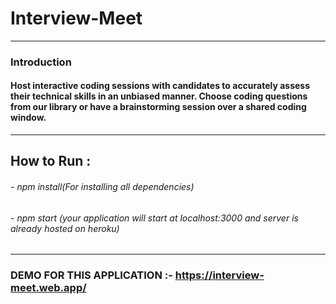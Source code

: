 # Interview-Meet

---

### Introduction

#### Host interactive coding sessions with candidates to accurately assess their technical skills in an unbiased manner. Choose coding questions from our library or have a brainstorming session over a shared coding window.

---

## How to Run :

###### - npm install(For installing all dependencies)

###### - npm start (your application will start at localhost:3000 and server is already hosted on heroku)

---

### DEMO FOR THIS APPLICATION :- https://interview-meet.web.app/
